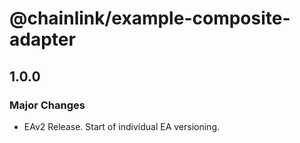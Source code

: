 # @chainlink/example-composite-adapter

## 1.0.0

### Major Changes

- EAv2 Release. Start of individual EA versioning.
